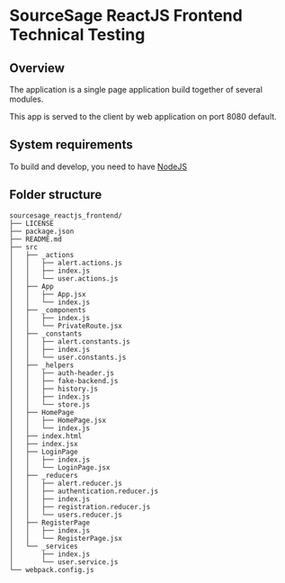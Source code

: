 # SourceSage ReactJS Frontend Technical Testing

## Overview

The application is a single page application build together of several modules.

This app is served to the client by web application on port 8080 default.

## System requirements

To build and develop, you need to have [NodeJS](http://nodejs.org/)

## Folder structure

```
sourcesage_reactjs_frontend/
├── LICENSE
├── package.json
├── README.md
├── src
│   ├── _actions
│   │   ├── alert.actions.js
│   │   ├── index.js
│   │   └── user.actions.js
│   ├── App
│   │   ├── App.jsx
│   │   └── index.js
│   ├── _components
│   │   ├── index.js
│   │   └── PrivateRoute.jsx
│   ├── _constants
│   │   ├── alert.constants.js
│   │   ├── index.js
│   │   └── user.constants.js
│   ├── _helpers
│   │   ├── auth-header.js
│   │   ├── fake-backend.js
│   │   ├── history.js
│   │   ├── index.js
│   │   └── store.js
│   ├── HomePage
│   │   ├── HomePage.jsx
│   │   └── index.js
│   ├── index.html
│   ├── index.jsx
│   ├── LoginPage
│   │   ├── index.js
│   │   └── LoginPage.jsx
│   ├── _reducers
│   │   ├── alert.reducer.js
│   │   ├── authentication.reducer.js
│   │   ├── index.js
│   │   ├── registration.reducer.js
│   │   └── users.reducer.js
│   ├── RegisterPage
│   │   ├── index.js
│   │   └── RegisterPage.jsx
│   └── _services
│       ├── index.js
│       └── user.service.js
└── webpack.config.js
```
